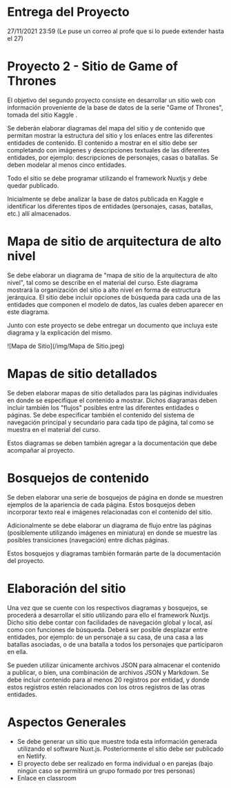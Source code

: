 # Entrega del Proyecto
27/11/2021 23:59 (Le puse un correo al profe que si lo puede extender hasta el 27)

# Proyecto 2 - Sitio de Game of Thrones
El objetivo del segundo proyecto consiste en desarrollar un sitio web con información proveniente de la base de datos de la serie "Game of Thrones", tomada del sitio Kaggle .

Se deberán elaborar diagramas del mapa del sitio y de contenido que permitan mostrar la estructura del sitio y los enlaces entre las diferentes entidades de contenido. El contenido a mostrar en el sitio debe ser completando con imágenes y descripciones textuales de las diferentes entidades, por ejemplo: descripciones de personajes, casas o batallas. Se deben modelar al menos cinco entidades.

Todo el sitio se debe programar utilizando el framework Nuxtjs y debe quedar publicado.

Inicialmente se debe analizar la base de datos publicada en Kaggle e identificar los diferentes tipos de entidades (personajes, casas, batallas, etc.) allí almacenados.

# Mapa de sitio de arquitectura de alto nivel
Se debe elaborar un diagrama de "mapa de sitio de la arquitectura de alto nivel", tal como se describe en el material del curso. Este diagrama mostrará la organización del sitio a alto nivel en forma de estructura jerárquica. El sitio debe incluir opciones de búsqueda para cada una de las entidades que componen el modelo de datos, las cuales deben aparecer en este diagrama.

Junto con este proyecto se debe entregar un documento que incluya este diagrama y la explicación del mismo.

![Mapa de Sitio](/img/Mapa de Sitio.jpeg)

# Mapas de sitio detallados
Se deben elaborar mapas de sitio detallados para las páginas individuales en donde se especifique el contenido a mostrar. Dichos diagramas deben incluir también los "flujos" posibles entre las diferentes entidades o páginas. Se debe especificar también el contenido del sistema de navegación principal y secundario para cada tipo de página, tal como se muestra en el material del curso.

Estos diagramas se deben también agregar a la documentación que debe acompañar al proyecto.

# Bosquejos de contenido
Se deben elaborar una serie de bosquejos de página en donde se muestren ejemplos de la apariencia de cada página. Estos bosquejos deben incorporar texto real e imágenes relacionadas con el contenido del sitio.

Adicionalmente se debe elaborar un diagrama de flujo entre las páginas (posiblemente utilizando imágenes en miniatura) en donde se muestre las posibles transiciones (navegación) entre dichas páginas.

Estos bosquejos y diagramas también formarán parte de la documentación del proyecto.

# Elaboración del sitio
Una vez que se cuente con los respectivos diagramas y bosquejos, se procederá a desarrollar el sitio utilizando para ello el framework Nuxtjs. Dicho sitio debe contar con facilidades de navegación global y local, así como con funciones de búsqueda. Deberá ser posible desplazar entre entidades, por ejemplo: de un personaje a su casa, de una casa a las batallas asociadas, o de una batalla a todos los personajes que participaron en ella.

Se pueden utilizar únicamente archivos JSON para almacenar el contenido a publicar, o bien, una combinación de archivos JSON y Markdown. Se debe incluir contenido para al menos 20 registros por entidad, y donde estos registros estén relacionados con los otros registros de las otras entidades.

# Aspectos Generales
* Se debe generar un sitio que muestre toda esta información generada utilizando el software Nuxt.js. Posteriormente el sitio debe ser publicado en Netlify.
* El proyecto debe ser realizado en forma individual o en parejas (bajo ningún caso se permitirá un grupo formado por tres personas)
* Enlace en classroom
